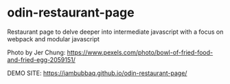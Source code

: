 # odin-restaurant-page
Restaurant page to delve deeper into intermediate javascript with a focus on webpack and modular javascript

Photo by Jer Chung: https://www.pexels.com/photo/bowl-of-fried-food-and-fried-egg-2059151/

DEMO SITE: https://iambubbaq.github.io/odin-restaurant-page/
